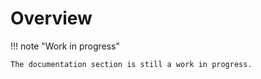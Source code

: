 # Overview

!!! note "Work in progress"

    The documentation section is still a work in progress.

